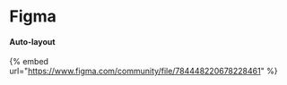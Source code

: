 # Figma

#### Auto-layout

{% embed url="https://www.figma.com/community/file/784448220678228461" %}

